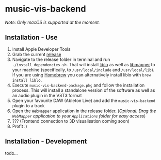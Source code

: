 # music-vis-backend

*Note: Only macOS is supported at the moment.*

## Installation - Use
1. Install Apple Developer Tools
2. Grab the current [release](https://github.com/maxgraf96/music-vis-backend/releases)
3. Navigate to the release folder in terminal and run `./install_dependencies.sh`. That will install [liblo](http://liblo.sourceforge.net/) as well as [libmapper](https://libmapper.github.io/) to your machine (specifically, to `/usr/local/include` and `/usr/local/lib`). If you are using [Homebrew](https://brew.sh/) you can alternatively install liblo with `brew install liblo`.
4. Execute `music-vis-backend-package.pkg` and follow the installation process. This will install a standalone version of the software as well as an audio plugin in the VST3 format
5. Open your favourite DAW (Ableton Live) and add the `music-vis-backend` plugin to a track
6. Open the `WebMapper` application in the release folder. (*Optional: Drag the `WebMapper` application to your `Applications` folder for easy access*)
7. ??? (Frontend connection to 3D visualisation coming soon)
8. Profit :)

## Installation - Development
todo...
